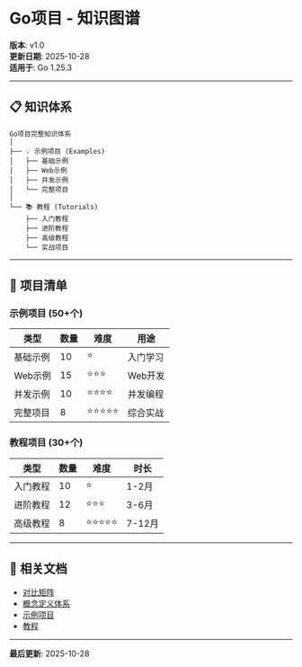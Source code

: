 # Go项目 - 知识图谱

**版本**: v1.0  
**更新日期**: 2025-10-28  
**适用于**: Go 1.25.3

---

## 📋 知识体系

```text
Go项目完整知识体系
│
├── 💡 示例项目 (Examples)
│   ├── 基础示例
│   ├── Web示例
│   ├── 并发示例
│   └── 完整项目
│
└── 📚 教程 (Tutorials)
    ├── 入门教程
    ├── 进阶教程
    ├── 高级教程
    └── 实战项目
```

---

## 🎯 项目清单

### 示例项目 (50+个)

| 类型 | 数量 | 难度 | 用途 |
|------|------|------|------|
| 基础示例 | 10 | ⭐ | 入门学习 |
| Web示例 | 15 | ⭐⭐⭐ | Web开发 |
| 并发示例 | 10 | ⭐⭐⭐⭐ | 并发编程 |
| 完整项目 | 8 | ⭐⭐⭐⭐⭐ | 综合实战 |

### 教程项目 (30+个)

| 类型 | 数量 | 难度 | 时长 |
|------|------|------|------|
| 入门教程 | 10 | ⭐ | 1-2月 |
| 进阶教程 | 12 | ⭐⭐⭐ | 3-6月 |
| 高级教程 | 8 | ⭐⭐⭐⭐⭐ | 7-12月 |

---

## 🔗 相关文档

- [对比矩阵](./00-对比矩阵.md)
- [概念定义体系](./00-概念定义体系.md)
- [示例项目](./examples/README.md)
- [教程](./tutorials/README.md)

---

**最后更新**: 2025-10-28
